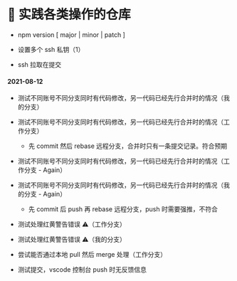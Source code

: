 # 🚀 实践各类操作的仓库

- npm version [ major | minor | patch ]

- 设置多个 ssh 私钥（1）
- ssh 拉取在提交

#### 2021-08-12

- 测试不同账号不同分支同时有代码修改，另一代码已经先行合并时的情况（我的分支）

- 测试不同账号不同分支同时有代码修改，另一代码已经先行合并时的情况（工作分支）

  - 先 commit 然后 rebase 远程分支，合并时只有一条提交记录。符合预期

- 测试不同账号不同分支同时有代码修改，另一代码已经先行合并时的情况（工作分支 - Again）

- 测试不同账号不同分支同时有代码修改，另一代码已经先行合并时的情况（我的分支 - Again）

  - 先 commit 后 push 再 rebase 远程分支，push 时需要强推，不符合

- 测试处理红黄警告错误 ⚠️（工作分支）

- 测试处理红黄警告错误 ⚠️（我的分支）

- 尝试能否通过本地 pull 然后 merge 处理（工作分支）

- 测试提交，vscode 控制台 push 时无反馈信息
